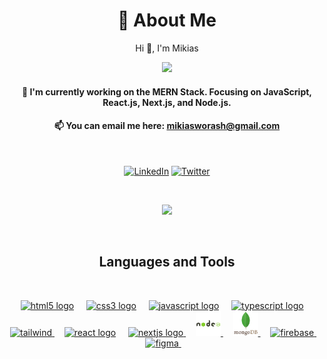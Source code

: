 <div align='center'>

<h1>💫 About Me</h1>
<p> Hi 👋, I'm Mikias

<img
        src="https://readme-typing-svg.herokuapp.com?font=Sora&duration=3000&color=03AAB4&background=FFFFFF00&center=true&lines=Software+Engineer;Full-stack Developer">

<h4>🔭 I'm currently working on the MERN Stack. Focusing on JavaScript, React.js, Next.js, and Node.js. </h4>

<h4>📫 You can email me here: <a  href="mailto:mikiasworash@gmail.com">mikiasworash@gmail.com </a></h4>
<br>

[![LinkedIn](https://img.shields.io/badge/LinkedIn-%230077B5.svg?logo=linkedin&logoColor=white)](https://linkedin.com/in/mikiasworash) [![Twitter](https://img.shields.io/badge/Twitter-%231DA1F2.svg?logo=Twitter&logoColor=white)](https://twitter.com/mikiasworash)

<br>

<!-- ![](https://github-readme-stats.vercel.app/api?username=mikiasworash&theme=dark&hide_border=false&include_all_commits=false&count_private=false)<br/> -->

![](https://github-readme-streak-stats.herokuapp.com/?user=mikiasworash&theme=dark&hide_border=false)<br/>

<!-- ![](https://github-readme-stats.vercel.app/api/top-langs/?username=mikiasworash&theme=dark&hide_border=false&include_all_commits=false&count_private=false&layout=compact) -->

<br>
<h2>Languages and Tools</h2>
<br>

<p> 
     <a href="https://html.com/" target="_blank" rel="noreferrer">  <img src="https://cdn.jsdelivr.net/gh/devicons/devicon/icons/html5/html5-original.svg" height="40" width="40" alt="html5 logo"  /></a>
  &nbsp; &nbsp;
      <a href="https://developer.mozilla.org/en-US/docs/Web/CSS" target="_blank" rel="noreferrer">   <img src="https://cdn.jsdelivr.net/gh/devicons/devicon/icons/css3/css3-original.svg" height="40" width="40" alt="css3 logo"  /></a>
   &nbsp; &nbsp;
      <a href="https://javascript.com/" target="_blank" rel="noreferrer">   <img src="https://cdn.jsdelivr.net/gh/devicons/devicon/icons/javascript/javascript-original.svg" height="40" width="40" alt="javascript logo"  /></a>
    &nbsp; &nbsp;
    <a href="https://www.typescriptlang.org/" target="_blank" rel="noreferrer">   <img src="https://cdn.jsdelivr.net/gh/devicons/devicon/icons/typescript/typescript-original.svg" height="40" width="40" alt="typescript logo"  /></a>
    &nbsp; &nbsp;
    <a href="https://tailwindcss.com/" target="_blank" rel="noreferrer"> <img src="https://www.vectorlogo.zone/logos/tailwindcss/tailwindcss-icon.svg" alt="tailwind" width="40" height="40"/> </a> &nbsp; &nbsp;
    <a href="https://reactjs.com/" target="_blank" rel="noreferrer">   <img src="https://cdn.jsdelivr.net/gh/devicons/devicon/icons/react/react-original.svg" height="40" width="40" alt="react logo"  /></a>
     &nbsp; &nbsp;
      <a href="https://nextjs.org/" target="_blank" rel="noreferrer">   <img src="https://cdn.jsdelivr.net/gh/devicons/devicon/icons/nextjs/nextjs-original.svg" height="40" width="40" alt="nextjs logo"  /> </a>
     &nbsp; &nbsp;
    <a href="https://nodejs.org" target="_blank" rel="noreferrer"> <img src="https://raw.githubusercontent.com/devicons/devicon/master/icons/nodejs/nodejs-original-wordmark.svg" alt="nodejs" width="40" height="40"/> </a> &nbsp; &nbsp;
    <a href="https://www.mongodb.com/" target="_blank" rel="noreferrer"> <img src="https://raw.githubusercontent.com/devicons/devicon/master/icons/mongodb/mongodb-original-wordmark.svg" alt="mongodb" width="40" height="40"/> </a> &nbsp; &nbsp; 
     <a href="https://firebase.google.com/" target="_blank" rel="noreferrer"> <img src="https://www.vectorlogo.zone/logos/firebase/firebase-icon.svg" alt="firebase" width="40" height="40"/> </a> &nbsp; &nbsp;
    <a href="https://www.figma.com/" target="_blank" rel="noreferrer"> <img src="https://www.vectorlogo.zone/logos/figma/figma-icon.svg" alt="figma" width="40" height="40"/> </a> &nbsp; &nbsp;
</p>
<!-- 
[![](https://visitcount.itsvg.in/api?id=mikiasworash&icon=0&color=0)](https://visitcount.itsvg.in) -->

 </div>
